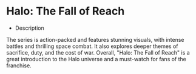 # Halo: The Fall of Reach

* Description

The series is action-packed and features stunning visuals, with intense battles and thrilling space combat. It also explores deeper themes of sacrifice, duty, and the cost of war. Overall, "Halo: The Fall of Reach" is a great introduction to the Halo universe and a must-watch for fans of the franchise.